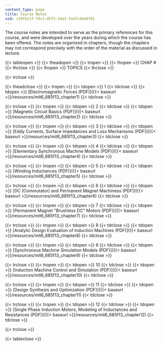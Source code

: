 ```yaml
---
content_type: page
title: Course Notes
uid: c29fb21f-78c1-d5f3-2da3-7a4fcd4e6791
---
```


The course notes are intended to serve as the primary references for this course, and were developed over the years during which the course has been offered. The notes are organized in chapters, though the chapters may not correspond precisely with the order of the material as discussed in lecture.

{{< tableopen >}}
{{< theadopen >}}
{{< tropen >}}
{{< thopen >}}
CHAP #
{{< thclose >}}
{{< thopen >}}
TOPICS
{{< thclose >}}

{{< trclose >}}

{{< theadclose >}}
{{< tropen >}}
{{< tdopen >}}
1
{{< tdclose >}}
{{< tdopen >}}
[Electromagnetic Forces (PDF)]({{< baseurl >}}/resources/mit6_685f13_chapter1)
{{< tdclose >}}

{{< trclose >}}
{{< tropen >}}
{{< tdopen >}}
2
{{< tdclose >}}
{{< tdopen >}}
[Magnetic Circuit Basics (PDF)]({{< baseurl >}}/resources/mit6_685f13_chapter2)
{{< tdclose >}}

{{< trclose >}}
{{< tropen >}}
{{< tdopen >}}
3
{{< tdclose >}}
{{< tdopen >}}
[Eddy Currents, Surface Impedances and Loss Mechanisms (PDF)]({{< baseurl >}}/resources/mit6_685f13_chapter3)
{{< tdclose >}}

{{< trclose >}}
{{< tropen >}}
{{< tdopen >}}
4
{{< tdclose >}}
{{< tdopen >}}
[Elementary Synchronous Machine Models (PDF)]({{< baseurl >}}/resources/mit6_685f13_chapter4)
{{< tdclose >}}

{{< trclose >}}
{{< tropen >}}
{{< tdopen >}}
5
{{< tdclose >}}
{{< tdopen >}}
[Winding Inductances (PDF)]({{< baseurl >}}/resources/mit6_685f13_chapter5)
{{< tdclose >}}

{{< trclose >}}
{{< tropen >}}
{{< tdopen >}}
6
{{< tdclose >}}
{{< tdopen >}}
[DC (Commutator) and Permanent Magnet Machiness (PDF)]({{< baseurl >}}/resources/mit6_685f13_chapter6)
{{< tdclose >}}

{{< trclose >}}
{{< tropen >}}
{{< tdopen >}}
7
{{< tdclose >}}
{{< tdopen >}}
[Permanent Magnet "Brushless DC" Motors (PDF)]({{< baseurl >}}/resources/mit6_685f13_chapter7)
{{< tdclose >}}

{{< trclose >}}
{{< tropen >}}
{{< tdopen >}}
8
{{< tdclose >}}
{{< tdopen >}}
[Analytic Design Evaluation of Induction Machines (PDF)]({{< baseurl >}}/resources/mit6_685f13_chapter8)
{{< tdclose >}}

{{< trclose >}}
{{< tropen >}}
{{< tdopen >}}
9
{{< tdclose >}}
{{< tdopen >}}
[Synchronous Machine Simulation Models (PDF)]({{< baseurl >}}/resources/mit6_685f13_chapter9)
{{< tdclose >}}

{{< trclose >}}
{{< tropen >}}
{{< tdopen >}}
10
{{< tdclose >}}
{{< tdopen >}}
[Induction Machine Control and Simulation (PDF)]({{< baseurl >}}/resources/mit6_685f13_chapter10)
{{< tdclose >}}

{{< trclose >}}
{{< tropen >}}
{{< tdopen >}}
11
{{< tdclose >}}
{{< tdopen >}}
[Design Synthesis and Optimization (PDF)]({{< baseurl >}}/resources/mit6_685f13_chapter11)
{{< tdclose >}}

{{< trclose >}}
{{< tropen >}}
{{< tdopen >}}
12
{{< tdclose >}}
{{< tdopen >}}
[Single Phase Induction Motors, Modeling of Inductances and Resistances (PDF)]({{< baseurl >}}/resources/mit6_685f13_chapter12)
{{< tdclose >}}

{{< trclose >}}

{{< tableclose >}}